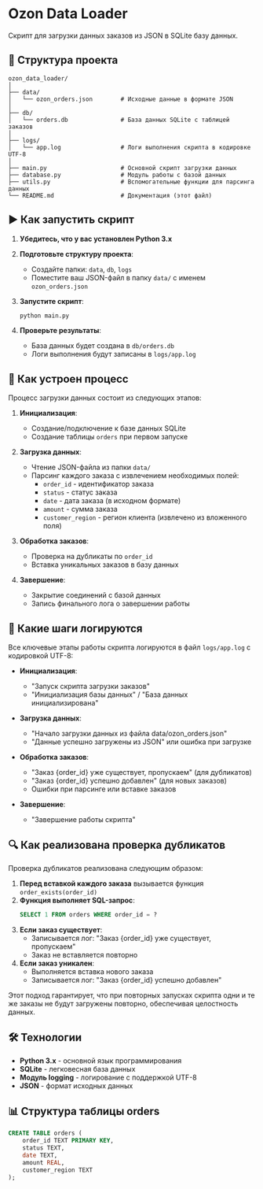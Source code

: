 # Ozon Data Loader

Скрипт для загрузки данных заказов из JSON в SQLite базу данных.

## 📁 Структура проекта

```
ozon_data_loader/
│
├── data/
│   └── ozon_orders.json        # Исходные данные в формате JSON
│
├── db/
│   └── orders.db               # База данных SQLite с таблицей заказов
│
├── logs/
│   └── app.log                 # Логи выполнения скрипта в кодировке UTF-8
│
├── main.py                     # Основной скрипт загрузки данных
├── database.py                 # Модуль работы с базой данных
├── utils.py                    # Вспомогательные функции для парсинга данных
└── README.md                   # Документация (этот файл)
```

## ▶️ Как запустить скрипт

1. **Убедитесь, что у вас установлен Python 3.x**
2. **Подготовьте структуру проекта**:
   - Создайте папки: `data`, `db`, `logs`
   - Поместите ваш JSON-файл в папку `data/` с именем `ozon_orders.json`
3. **Запустите скрипт**:
   ```bash
   python main.py
   ```

4. **Проверьте результаты**:
   - База данных будет создана в `db/orders.db`
   - Логи выполнения будут записаны в `logs/app.log`

## 🔄 Как устроен процесс

Процесс загрузки данных состоит из следующих этапов:

1. **Инициализация**:
   - Создание/подключение к базе данных SQLite
   - Создание таблицы `orders` при первом запуске

2. **Загрузка данных**:
   - Чтение JSON-файла из папки `data/`
   - Парсинг каждого заказа с извлечением необходимых полей:
     - `order_id` - идентификатор заказа
     - `status` - статус заказа
     - `date` - дата заказа (в исходном формате)
     - `amount` - сумма заказа
     - `customer_region` - регион клиента (извлечено из вложенного поля)

3. **Обработка заказов**:
   - Проверка на дубликаты по `order_id`
   - Вставка уникальных заказов в базу данных

4. **Завершение**:
   - Закрытие соединений с базой данных
   - Запись финального лога о завершении работы

## 📜 Какие шаги логируются

Все ключевые этапы работы скрипта логируются в файл `logs/app.log` с кодировкой UTF-8:

- **Инициализация**: 
  - "Запуск скрипта загрузки заказов"
  - "Инициализация базы данных" / "База данных инициализирована"

- **Загрузка данных**:
  - "Начало загрузки данных из файла data/ozon_orders.json"
  - "Данные успешно загружены из JSON" или ошибка при загрузке

- **Обработка заказов**:
  - "Заказ {order_id} уже существует, пропускаем" (для дубликатов)
  - "Заказ {order_id} успешно добавлен" (для новых заказов)
  - Ошибки при парсинге или вставке заказов

- **Завершение**:
  - "Завершение работы скрипта"

## 🔍 Как реализована проверка дубликатов

Проверка дубликатов реализована следующим образом:

1. **Перед вставкой каждого заказа** вызывается функция `order_exists(order_id)`
2. **Функция выполняет SQL-запрос**:
   ```sql
   SELECT 1 FROM orders WHERE order_id = ?
   ```
3. **Если заказ существует**:
   - Записывается лог: "Заказ {order_id} уже существует, пропускаем"
   - Заказ не вставляется повторно
4. **Если заказ уникален**:
   - Выполняется вставка нового заказа
   - Записывается лог: "Заказ {order_id} успешно добавлен"

Этот подход гарантирует, что при повторных запусках скрипта одни и те же заказы не будут загружены повторно, обеспечивая целостность данных.

## 🛠 Технологии

- **Python 3.x** - основной язык программирования
- **SQLite** - легковесная база данных
- **Модуль logging** - логирование с поддержкой UTF-8
- **JSON** - формат исходных данных

## 📊 Структура таблицы orders

```sql
CREATE TABLE orders (
    order_id TEXT PRIMARY KEY,
    status TEXT,
    date TEXT,
    amount REAL,
    customer_region TEXT
);
```